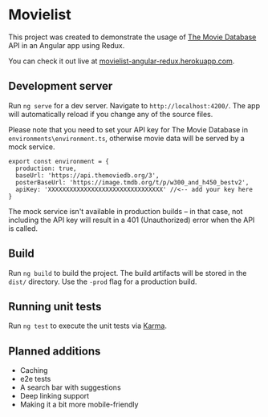 # Movielist

This project was created to demonstrate the usage of [The Movie Database](https://www.themoviedb.org) API in an Angular app using Redux.

You can check it out live at [movielist-angular-redux.herokuapp.com](http://movielist-angular-redux.herokuapp.com).

## Development server

Run `ng serve` for a dev server. Navigate to `http://localhost:4200/`. The app will automatically reload if you change any of the source files.

Please note that you need to set your API key for The Movie Database in `environments\environment.ts`, otherwise movie data will be served by a mock service.

```
export const environment = {
  production: true,
  baseUrl: 'https://api.themoviedb.org/3',
  posterBaseUrl: 'https://image.tmdb.org/t/p/w300_and_h450_bestv2',
  apiKey: 'XXXXXXXXXXXXXXXXXXXXXXXXXXXXXXXX' //<-- add your key here
}
```

The mock service isn't available in production builds – in that case, not including the API key will result in a 401 (Unauthorized) error when the API is called.

## Build

Run `ng build` to build the project. The build artifacts will be stored in the `dist/` directory. Use the `-prod` flag for a production build.

## Running unit tests

Run `ng test` to execute the unit tests via [Karma](https://karma-runner.github.io).

## Planned additions

- Caching
- e2e tests
- A search bar with suggestions
- Deep linking support
- Making it a bit more mobile-friendly
